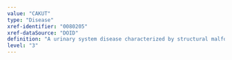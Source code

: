 ```yaml
---
value: "CAKUT"
type: "Disease"
xref-identifier: "0080205"
xref-dataSource: "DOID"
definition: "A urinary system disease characterized by structural malformations in the kidney and/or urinary tract containing vesicoureteral reflux."
level: "3"
---
```

